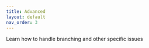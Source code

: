 ```yaml
---
title: Advanced
layout: default
nav_order: 3
---
```


Learn how to handle branching and other specific issues